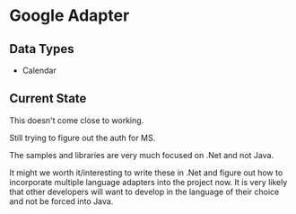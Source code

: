 # Google Adapter

## Data Types
 * Calendar

## Current State
This doesn't come close to working.

Still trying to figure out the auth for MS.

The samples and libraries are very much focused on .Net and not Java.

It might we worth it/interesting to write these in .Net and figure
out how to incorporate multiple language adapters into the project
now.  It is very likely that other developers will want to develop
in the language of their choice and not be forced into Java.

